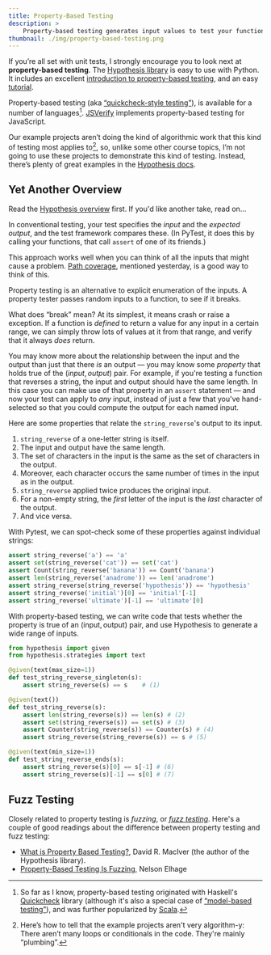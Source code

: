 ```yaml
---
title: Property-Based Testing
description: >
    Property-based testing generates input values to test your functions with. The Hypothesis package implements property-based testing for Python. Fuzz testing and property-based testing are closely related.
thumbnail: ./img/property-based-testing.png
---
```


If you’re all set with unit tests, I strongly encourage you to look next at **property-based testing**. The [Hypothesis library](https://hypothesis.readthedocs.io/en/latest/index.html) is easy to use with Python. It includes an excellent [introduction to property-based testing](https://hypothesis.readthedocs.io/en/latest/index.html), and an easy [tutorial](https://hypothesis.readthedocs.io/en/latest/quickstart.html).

Property-based testing (aka [“quickcheck-style testing”](https://en.wikipedia.org/wiki/Model-based_testing)), is available for a number of languages[^1].    [JSVerify](https://jsverify.github.io/) implements property-based testing for JavaScript.

Our example projects aren’t doing the kind of algorithmic work that this kind of testing most applies to[^2], so, unlike some other course topics, I’m not going to use these projects to demonstrate this kind of testing. Instead, there’s plenty of great examples in the [Hypothesis docs](https://hypothesis.readthedocs.io/en/latest/index.html).

[^1]: So far as I know, property-based testing originated with Haskell's [Quickcheck](https://www.schoolofhaskell.com/user/pbv/an-introduction-to-quickcheck-testing) library (although it's also a special case of [“model-based testing”](https://en.wikipedia.org/wiki/Model-based_testing)), and was further popularized by [Scala](https://www.scalacheck.org/).
[^2]: Here’s how to tell that the example projects aren't very algorithm-y: There aren’t many loops or conditionals in the code. They're mainly “plumbing”.

## Yet Another Overview

Read the [Hypothesis overview](https://hypothesis.readthedocs.io/en/latest/index.html) first. If you'd like another take, read on…

In conventional testing, your test specifies the *input* and the *expected output*, and the test framework compares these. (In PyTest, it does this by calling your functions, that call `assert` of one of its friends.)

This approach works well when you can think of all the inputs that might cause a problem. [Path coverage](https://en.wikipedia.org/wiki/Code_coverage#Basic_coverage_criteria), mentioned yesterday, is a good way to think of this.

Property testing is an alternative to explicit enumeration of the inputs. A property tester passes random inputs to a function, to see if it breaks.

What does “break” mean? At its simplest, it means crash or raise a exception. If a function is *defined* to return a value for any input in a certain range, we can simply throw lots of values at it from that range, and verify that it always *does* return.

You may know more about the relationship between the input and the output than just that there *is* an output — you may know some *property* that holds true of the $(\textit{input}, \textit{output})$ pair. For example, if you're testing a function that reverses a string, the input and output should have the same length. In this case you can make use of that property in an `assert` statement — and now your test can apply to *any* input, instead of just a few that you've hand-selected so that you could compute the output for each named input.

Here are some properties that relate the `string_reverse`'s output to its input.

1. `string_reverse` of a one-letter string is itself.
2. The input and output have the same length.
3. The set of characters in the input is the same as the set of characters in the output.
4. Moreover, each character occurs the same number of times in the input as in the output.
5. `string_reverse` applied twice produces the original input.
6. For a non-empty string, the *first* letter of the input is the *last* character of the output.
7. And vice versa.

With Pytest, we can spot-check some of these properties against individual strings:

```python
assert string_reverse('a') == 'a'
assert set(string_reverse('cat')) == set('cat')
assert Count(string_reverse('banana')) == Count('banana')
assert len(string_reverse('anadrome')) == len('anadrome')
assert string_reverse(string_reverse('hypothesis')) == 'hypothesis'
assert string_reverse('initial')[0] == 'initial'[-1]
assert string_reverse('ultimate')[-1] == 'ultimate'[0]
```

With property-based testing, we can write code that tests whether the property is true of an $(\textrm{input}, \textrm{output})$ pair, and use Hypothesis to generate a wide range of inputs.

```python
from hypothesis import given
from hypothesis.strategies import text

@given(text(max_size=1))
def test_string_reverse_singleton(s):
    assert string_reverse(s) == s    # (1)

@given(text())
def test_string_reverse(s):
    assert len(string_reverse(s)) == len(s) # (2)
    assert set(string_reverse(s)) == set(s) # (3)
    assert Counter(string_reverse(s)) == Counter(s) # (4)
    assert string_reverse(string_reverse(s)) == s # (5)

@given(text(min_size=1))
def test_string_reverse_ends(s):
    assert string_reverse(s)[0] == s[-1] # (6)
    assert string_reverse(s)[-1] == s[0] # (7)
```

## Fuzz Testing

Closely related to property testing is *fuzzing*, or [*fuzz testing*](https://en.wikipedia.org/wiki/Fuzzing). Here's a couple of good readings about the difference between property testing and fuzz testing:

* [What is Property Based Testing?](http://hypothesis.works/articles/what-is-property-based-testing/), David R. MacIver (the author of the Hypothesis library).
* [Property-Based Testing Is Fuzzing](https://blog.nelhage.com/post/property-testing-is-fuzzing/), Nelson Elhage

